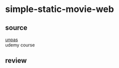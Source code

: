 # simple-static-movie-web
## source
[unpas](https://www.youtube.com/watch?v=jRsSVw3Ibhw)\
udemy course
## review
